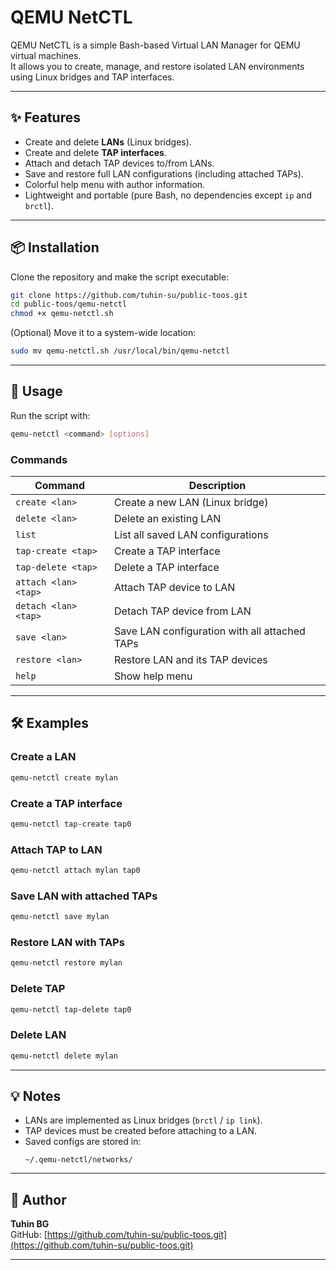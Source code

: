 # QEMU NetCTL

QEMU NetCTL is a simple Bash-based Virtual LAN Manager for QEMU virtual machines.  
It allows you to create, manage, and restore isolated LAN environments using Linux bridges and TAP interfaces.

---

## ✨ Features

- Create and delete **LANs** (Linux bridges).
- Create and delete **TAP interfaces**.
- Attach and detach TAP devices to/from LANs.
- Save and restore full LAN configurations (including attached TAPs).
- Colorful help menu with author information.
- Lightweight and portable (pure Bash, no dependencies except `ip` and `brctl`).

---

## 📦 Installation

Clone the repository and make the script executable:

```bash
git clone https://github.com/tuhin-su/public-toos.git
cd public-toos/qemu-netctl
chmod +x qemu-netctl.sh
```

(Optional) Move it to a system-wide location:

```bash
sudo mv qemu-netctl.sh /usr/local/bin/qemu-netctl
```

---

## 🚀 Usage

Run the script with:

```bash
qemu-netctl <command> [options]
```

### Commands

| Command | Description |
|---------|-------------|
| `create <lan>` | Create a new LAN (Linux bridge) |
| `delete <lan>` | Delete an existing LAN |
| `list` | List all saved LAN configurations |
| `tap-create <tap>` | Create a TAP interface |
| `tap-delete <tap>` | Delete a TAP interface |
| `attach <lan> <tap>` | Attach TAP device to LAN |
| `detach <lan> <tap>` | Detach TAP device from LAN |
| `save <lan>` | Save LAN configuration with all attached TAPs |
| `restore <lan>` | Restore LAN and its TAP devices |
| `help` | Show help menu |

---

## 🛠 Examples

### Create a LAN
```bash
qemu-netctl create mylan
```

### Create a TAP interface
```bash
qemu-netctl tap-create tap0
```

### Attach TAP to LAN
```bash
qemu-netctl attach mylan tap0
```

### Save LAN with attached TAPs
```bash
qemu-netctl save mylan
```

### Restore LAN with TAPs
```bash
qemu-netctl restore mylan
```

### Delete TAP
```bash
qemu-netctl tap-delete tap0
```

### Delete LAN
```bash
qemu-netctl delete mylan
```

---

## 💡 Notes

- LANs are implemented as Linux bridges (`brctl` / `ip link`).
- TAP devices must be created before attaching to a LAN.
- Saved configs are stored in:
  ```
  ~/.qemu-netctl/networks/
  ```

---

## 👤 Author

**Tuhin BG**  
GitHub: [https://github.com/tuhin-su/public-toos.git](https://github.com/tuhin-su/public-toos.git)

---
